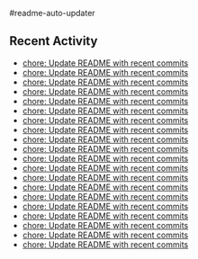 #readme-auto-updater

## Recent Activity
<!-- LATEST_COMMITS:START -->
- [chore: Update README with recent commits](https://github.com/NEO1717/readme-auto-updater/commit/370a9f31126ef3b94b2f2b52637bb5d3eed74334)
- [chore: Update README with recent commits](https://github.com/NEO1717/readme-auto-updater/commit/d1dfb27ee1881db13a3a63d61f33a936d1a540a0)
- [chore: Update README with recent commits](https://github.com/NEO1717/readme-auto-updater/commit/068680bc2e34c137fb4e0ff8a90b46ae062783e1)
- [chore: Update README with recent commits](https://github.com/NEO1717/readme-auto-updater/commit/a6ad6f5512eb6014367b417c58c810c194f90c2e)
- [chore: Update README with recent commits](https://github.com/NEO1717/readme-auto-updater/commit/c7f5a97bcc2c03fa7d46956f032d77180f935372)
- [chore: Update README with recent commits](https://github.com/NEO1717/readme-auto-updater/commit/58b8ac4438e79de966f7a95bfcd9b63e114eab64)
- [chore: Update README with recent commits](https://github.com/NEO1717/readme-auto-updater/commit/384c160bc6ffcff0aeec44340c12017cc918a8b3)
- [chore: Update README with recent commits](https://github.com/NEO1717/readme-auto-updater/commit/1d9fce40c077cf4e678d59d05ce6ca9d6159f9df)
- [chore: Update README with recent commits](https://github.com/NEO1717/readme-auto-updater/commit/add03fd66224d5028e81a84191becbef54baad6f)
- [chore: Update README with recent commits](https://github.com/NEO1717/readme-auto-updater/commit/abe5f2b6324b03985461ba35fe3191f48f0a1e76)
- [chore: Update README with recent commits](https://github.com/NEO1717/readme-auto-updater/commit/d35710f28920e27d2a48c0e49c455b2262757333)
- [chore: Update README with recent commits](https://github.com/NEO1717/readme-auto-updater/commit/88fc6b3b68ab76b298c1892f7ac377add641fcd6)
- [chore: Update README with recent commits](https://github.com/NEO1717/readme-auto-updater/commit/6d33a2614742ebea0def8db7322063d464e9a6f6)
- [chore: Update README with recent commits](https://github.com/NEO1717/readme-auto-updater/commit/743209b758d5cf6f0b8b32867375c909c25254be)
- [chore: Update README with recent commits](https://github.com/NEO1717/readme-auto-updater/commit/da39cbfea27929da94cec2b6e9372f0f8bcaef83)
- [chore: Update README with recent commits](https://github.com/NEO1717/readme-auto-updater/commit/95ef08869c1e6e60119f125187153036bdc49f2d)
- [chore: Update README with recent commits](https://github.com/NEO1717/readme-auto-updater/commit/8a735b4a87a1f71a2cda69518c40ffa1d5a3c81c)
- [chore: Update README with recent commits](https://github.com/NEO1717/readme-auto-updater/commit/7e29eb559629b3de86110df323e4c8a15d85b2cc)
- [chore: Update README with recent commits](https://github.com/NEO1717/readme-auto-updater/commit/e8ac76ce07c9ba826ec399e82d21f36ef702c900)
- [chore: Update README with recent commits](https://github.com/NEO1717/readme-auto-updater/commit/2df33f548edcb3f4d1d8a61f53245960c382aeee)
<!-- LATEST_COMMITS:END -->

